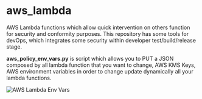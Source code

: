 # aws_lambda
AWS Lambda functions which allow quick intervention on others function for security and conformity purposes.
This repository has some tools for devOps, which integrates some security within developer test/build/release stage.

**aws_policy_env_vars.py** is script which allows you to PUT a JSON
composed by all lambda function that you want to change, AWS KMS Keys,
AWS environment variables in order to change update dynamically all your lambda functions.


![AWS Lambda Env Vars](https://github.com/fsclyde/aws_lambda/blob/master/aws_lambda_env_vars.png, "LLD AWS Lambda Env Vars")

